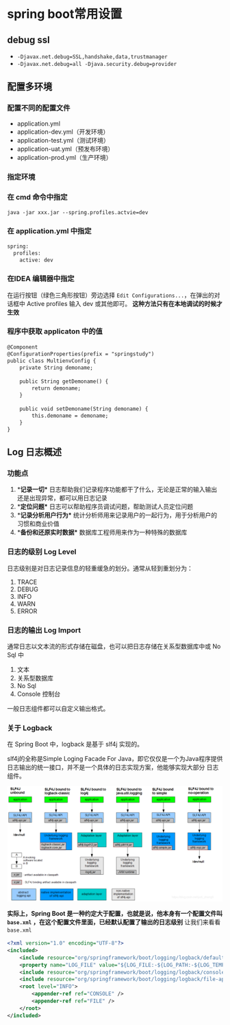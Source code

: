 # spring boot常用设置

## debug ssl

* `-Djavax.net.debug=SSL,handshake,data,trustmanager` 
* `-Djavax.net.debug=all -Djava.security.debug=provider`

## 配置多环境

### 配置不同的配置文件
- application.yml
- application-dev.yml（开发环境）
- application-test.yml（测试环境）
- application-uat.yml（预发布环境）
- application-prod.yml（生产环境）
### 指定环境
### 在 cmd 命令中指定
```
java -jar xxx.jar --spring.profiles.actvie=dev 
```
### 在 application.yml 中指定
```
spring:
  profiles:
    active: dev
```
### 在IDEA 编辑器中指定
在运行按钮（绿色三角形按钮）旁边选择 `Edit Configurations...`，在弹出的对话框中 Active profiles 输入 dev 或其他即可。
**这种方法只有在本地调试的时候才生效**

### 程序中获取 applicaton 中的值

```
@Component
@ConfigurationProperties(prefix = "springstudy")
public class MultienvConfig {
    private String demoname;

    public String getDemoname() {
        return demoname;
    }

    public void setDemoname(String demoname) {
        this.demoname = demoname;
    }
}
```

## Log 日志概述

### 功能点

1. ***记录一切\*** 日志帮助我们记录程序功能都干了什么，无论是正常的输入输出还是出现异常，都可以用日志记录
2. ***定位问题\*** 日志可以帮助程序员调试问题，帮助测试人员定位问题
3. ***记录分析用户行为\*** 统计分析师用来记录用户的一起行为，用于分析用户的习惯和商业价值
4. ***备份和还原实时数据\*** 数据库工程师用来作为一种特殊的数据库

### 日志的级别 Log Level

日志级别是对日志记录信息的轻重缓急的划分。通常从轻到重划分为：

1. TRACE
2. DEBUG
3. INFO
4. WARN
5. ERROR

### 日志的输出 Log Import

通常日志以文本流的形式存储在磁盘，也可以把日志存储在关系型数据库中或 No Sql 中

1. 文本
2. 关系型数据库
3. No Sql
4. Console 控制台

一般日志组件都可以自定义输出格式。

### 关于 Logback

在 Spring Boot 中，logback 是基于 slf4j 实现的。

slf4j的全称是Simple Loging Facade For Java，即它仅仅是一个为Java程序提供日志输出的统一接口，并不是一个具体的日志实现方案，他能够实现大部分 日志组件。



![image-20191219080939887](img\image-20191219080939887.png)

**实际上，Spring Boot 是一种约定大于配置，也就是说，他本身有一个配置文件叫 `base.xml` ，在这个配置文件里面，已经默认配置了输出的日志级别** 让我们来看看 `base.xml`

```xml
<?xml version="1.0" encoding="UTF-8"?>
<included>
	<include resource="org/springframework/boot/logging/logback/defaults.xml" />
	<property name="LOG_FILE" value="${LOG_FILE:-${LOG_PATH:-${LOG_TEMP:-${java.io.tmpdir:-/tmp}}}/spring.log}"/>
	<include resource="org/springframework/boot/logging/logback/console-appender.xml" />
	<include resource="org/springframework/boot/logging/logback/file-appender.xml" />
	<root level="INFO">
		<appender-ref ref="CONSOLE" />
		<appender-ref ref="FILE" />
	</root>
</included>
```

